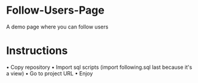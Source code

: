 # Follow-Users-Page
A demo page where you can follow users


# Instructions
• Copy repository
• Import sql scripts (import following.sql last because it's a view)
• Go to project URL
• Enjoy
